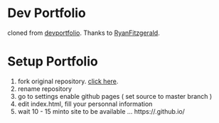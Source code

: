 # Dev Portfolio
cloned from [devportfolio](https://github.com/RyanFitzgerald/devportfolio).
Thanks to [RyanFitzgerald](https://github.com/RyanFitzgerald).

# Setup Portfolio
1) fork original repository. [click here](https://github.com/RyanFitzgerald/devportfolio).
2) rename repository
3) go to settings enable github pages ( set source to master branch )
4) edit index.html, fill your personnal information
5) wait 10 - 15 minto site to be available ... https://<username>.github.io/<repository name> 
 
